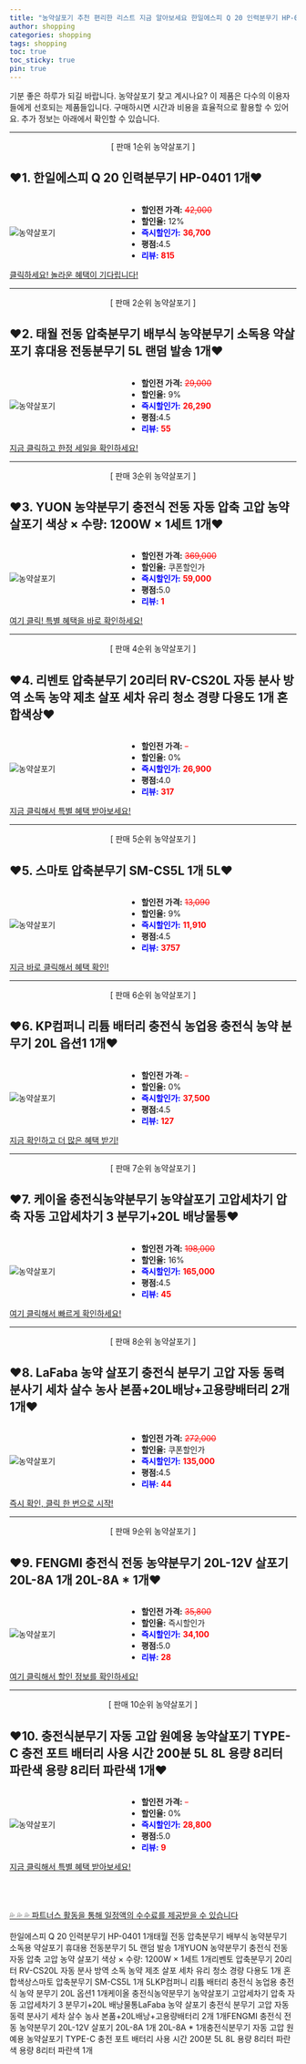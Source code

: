 ```yaml
---
title: "농약살포기 추천 편리한 리스트 지금 알아보세요 한일에스피 Q 20 인력분무기 HP-0401"
author: shopping
categories: shopping
tags: shopping
toc: true
toc_sticky: true
pin: true
---
```

기분 좋은 하루가 되길 바랍니다. 농약살포기 찾고 계시나요? 이 제품은 다수의 이용자들에게 선호되는 제품들입니다. 구매하시면 시간과 비용을 효율적으로 활용할 수 있어요. 추가 정보는 아래에서 확인할 수 있습니다.

---
<p class="toplist" style="margin: 0 auto; display: block; width: fit-content;">[ 판매 1순위 농약살포기 ]</p>

<h2><strong>❤️1. 한일에스피 Q 20 인력분무기 HP-0401 1개❤️</strong></h2>

<div style="display: flex; align-items: center;">
    <div style="flex: 0.4;">
        <img src="https://thumbnail10.coupangcdn.com/thumbnails/remote/230x230ex/image/vendor_inventory/c64b/81175db329eaa7f65190af2b0c0a8e654b686cb3e292898efdd7c4cf41b3.jpg" alt="농약살포기" style="max-width: 100%;">
    </div>
    <div style="flex: 0.6; margin-left: 10px;">
        <ul>
            <li><strong>할인전 가격:</strong> <del style="color: red;">42,000</del></li>
            <li><strong>할인율:</strong> 12%</li>
            <li><span style='color:blue'><strong>즉시할인가:</strong></span> <span style='color:red'><strong>36,700</strong></span></li>
            <li><strong>평점:</strong>4.5</li>
            <li><span style='color:blue'><strong>리뷰:</strong></span> <span style='color:red'><strong>815</strong></span></li>
        </ul>
    </div>
</div>
<div class="center">
    <a href="https://selin100587001.github.io?lptag=AF9450613&subid=githubio&pageKey=106474051&traceid=V0-153&itemId=321888317&vendorItemId=86528897585" class="myButton">
        클릭하세요! 놀라운 혜택이 기다립니다!
    </a>
</div>


---
<p class="toplist" style="margin: 0 auto; display: block; width: fit-content;">[ 판매 2순위 농약살포기 ]</p>

<h2><strong>❤️2. 태월 전동 압축분무기 배부식 농약분무기 소독용 약살포기 휴대용 전동분무기 5L 랜덤 발송 1개❤️</strong></h2>

<div style="display: flex; align-items: center;">
    <div style="flex: 0.4;">
        <img src="https://thumbnail6.coupangcdn.com/thumbnails/remote/230x230ex/image/vendor_inventory/d7d8/bc2dc91341580fa145cd97ecf4aa8c22d4c6ec83ad609968266c23f74b6e.png" alt="농약살포기" style="max-width: 100%;">
    </div>
    <div style="flex: 0.6; margin-left: 10px;">
        <ul>
            <li><strong>할인전 가격:</strong> <del style="color: red;">29,000</del></li>
            <li><strong>할인율:</strong> 9%</li>
            <li><span style='color:blue'><strong>즉시할인가:</strong></span> <span style='color:red'><strong>26,290</strong></span></li>
            <li><strong>평점:</strong>4.5</li>
            <li><span style='color:blue'><strong>리뷰:</strong></span> <span style='color:red'><strong>55</strong></span></li>
        </ul>
    </div>
</div>
<div class="center">
    <a href="https://selin100587001.github.io?lptag=AF9450613&subid=githubio&pageKey=7939106858&traceid=V0-153&itemId=21861107388&vendorItemId=89463701895" class="myButton">
        지금 클릭하고 한정 세일을 확인하세요!
    </a>
</div>


---
<p class="toplist" style="margin: 0 auto; display: block; width: fit-content;">[ 판매 3순위 농약살포기 ]</p>

<h2><strong>❤️3. YUON 농약분무기 충전식 전동 자동 압축 고압 농약 살포기 색상 × 수량: 1200W × 1세트 1개❤️</strong></h2>

<div style="display: flex; align-items: center;">
    <div style="flex: 0.4;">
        <img src="https://thumbnail7.coupangcdn.com/thumbnails/remote/230x230ex/image/vendor_inventory/07d6/a3d831becfccafab3a2473d94c1eb9600644dd2251ff8c29a134a862a947.jpg" alt="농약살포기" style="max-width: 100%;">
    </div>
    <div style="flex: 0.6; margin-left: 10px;">
        <ul>
            <li><strong>할인전 가격:</strong> <del style="color: red;">369,000</del></li>
            <li><strong>할인율:</strong> 쿠폰할인가</li>
            <li><span style='color:blue'><strong>즉시할인가:</strong></span> <span style='color:red'><strong>59,000</strong></span></li>
            <li><strong>평점:</strong>5.0</li>
            <li><span style='color:blue'><strong>리뷰:</strong></span> <span style='color:red'><strong>1</strong></span></li>
        </ul>
    </div>
</div>
<div class="center">
    <a href="https://selin100587001.github.io?lptag=AF9450613&subid=githubio&pageKey=8109045876&traceid=V0-153&itemId=22964219917&vendorItemId=90161536218" class="myButton">
        여기 클릭! 특별 혜택을 바로 확인하세요!
    </a>
</div>


---
<p class="toplist" style="margin: 0 auto; display: block; width: fit-content;">[ 판매 4순위 농약살포기 ]</p>

<h2><strong>❤️4. 리벤토 압축분무기 20리터 RV-CS20L 자동 분사 방역 소독 농약 제초 살포 세차 유리 청소 경량 다용도 1개 혼합색상❤️</strong></h2>

<div style="display: flex; align-items: center;">
    <div style="flex: 0.4;">
        <img src="https://thumbnail9.coupangcdn.com/thumbnails/remote/230x230ex/image/vendor_inventory/b6f1/41761e308beb53d7f359b97b228ddfbd7641cbaf2507ec65b4a00d50aad5.jpg" alt="농약살포기" style="max-width: 100%;">
    </div>
    <div style="flex: 0.6; margin-left: 10px;">
        <ul>
            <li><strong>할인전 가격:</strong> <del style="color: red;">-</del></li>
            <li><strong>할인율:</strong> 0%</li>
            <li><span style='color:blue'><strong>즉시할인가:</strong></span> <span style='color:red'><strong>26,900</strong></span></li>
            <li><strong>평점:</strong>4.0</li>
            <li><span style='color:blue'><strong>리뷰:</strong></span> <span style='color:red'><strong>317</strong></span></li>
        </ul>
    </div>
</div>
<div class="center">
    <a href="https://selin100587001.github.io?lptag=AF9450613&subid=githubio&pageKey=6388238329&traceid=V0-153&itemId=13605732113&vendorItemId=80858784288" class="myButton">
        지금 클릭해서 특별 혜택 받아보세요!
    </a>
</div>


---
<p class="toplist" style="margin: 0 auto; display: block; width: fit-content;">[ 판매 5순위 농약살포기 ]</p>

<h2><strong>❤️5. 스마토 압축분무기 SM-CS5L 1개 5L❤️</strong></h2>

<div style="display: flex; align-items: center;">
    <div style="flex: 0.4;">
        <img src="https://thumbnail10.coupangcdn.com/thumbnails/remote/230x230ex/image/retail/images/458531127266704-45643e25-8bcc-4908-b47e-6905916fa54f.jpg" alt="농약살포기" style="max-width: 100%;">
    </div>
    <div style="flex: 0.6; margin-left: 10px;">
        <ul>
            <li><strong>할인전 가격:</strong> <del style="color: red;">13,090</del></li>
            <li><strong>할인율:</strong> 9%</li>
            <li><span style='color:blue'><strong>즉시할인가:</strong></span> <span style='color:red'><strong>11,910</strong></span></li>
            <li><strong>평점:</strong>4.5</li>
            <li><span style='color:blue'><strong>리뷰:</strong></span> <span style='color:red'><strong>3757</strong></span></li>
        </ul>
    </div>
</div>
<div class="center">
    <a href="https://selin100587001.github.io?lptag=AF9450613&subid=githubio&pageKey=1420139355&traceid=V0-153&itemId=2458079842&vendorItemId=75866945013" class="myButton">
        지금 바로 클릭해서 혜택 확인!
    </a>
</div>


---
<p class="toplist" style="margin: 0 auto; display: block; width: fit-content;">[ 판매 6순위 농약살포기 ]</p>

<h2><strong>❤️6. KP컴퍼니 리튬 배터리 충전식 농업용 충전식 농약 분무기 20L 옵션1 1개❤️</strong></h2>

<div style="display: flex; align-items: center;">
    <div style="flex: 0.4;">
        <img src="https://thumbnail8.coupangcdn.com/thumbnails/remote/230x230ex/image/vendor_inventory/98a9/bad855c7ae588266c44866e9432a3bbb1c1856739200216a64880acb535c.jpg" alt="농약살포기" style="max-width: 100%;">
    </div>
    <div style="flex: 0.6; margin-left: 10px;">
        <ul>
            <li><strong>할인전 가격:</strong> <del style="color: red;">-</del></li>
            <li><strong>할인율:</strong> 0%</li>
            <li><span style='color:blue'><strong>즉시할인가:</strong></span> <span style='color:red'><strong>37,500</strong></span></li>
            <li><strong>평점:</strong>4.5</li>
            <li><span style='color:blue'><strong>리뷰:</strong></span> <span style='color:red'><strong>127</strong></span></li>
        </ul>
    </div>
</div>
<div class="center">
    <a href="https://selin100587001.github.io?lptag=AF9450613&subid=githubio&pageKey=5164684245&traceid=V0-153&itemId=7113669478&vendorItemId=89937939535" class="myButton">
        지금 확인하고 더 많은 혜택 받기!
    </a>
</div>


---
<p class="toplist" style="margin: 0 auto; display: block; width: fit-content;">[ 판매 7순위 농약살포기 ]</p>

<h2><strong>❤️7. 케이올 충전식농약분무기 농약살포기 고압세차기 압축 자동 고압세차기 3 분무기+20L 배낭물통❤️</strong></h2>

<div style="display: flex; align-items: center;">
    <div style="flex: 0.4;">
        <img src="https://thumbnail7.coupangcdn.com/thumbnails/remote/230x230ex/image/vendor_inventory/b2a0/66000eb464121b661bedc577c901d2172488853328f6d7ca0b97473ed8c1.png" alt="농약살포기" style="max-width: 100%;">
    </div>
    <div style="flex: 0.6; margin-left: 10px;">
        <ul>
            <li><strong>할인전 가격:</strong> <del style="color: red;">198,000</del></li>
            <li><strong>할인율:</strong> 16%</li>
            <li><span style='color:blue'><strong>즉시할인가:</strong></span> <span style='color:red'><strong>165,000</strong></span></li>
            <li><strong>평점:</strong>4.5</li>
            <li><span style='color:blue'><strong>리뷰:</strong></span> <span style='color:red'><strong>45</strong></span></li>
        </ul>
    </div>
</div>
<div class="center">
    <a href="https://selin100587001.github.io?lptag=AF9450613&subid=githubio&pageKey=8215666708&traceid=V0-153&itemId=23597255260&vendorItemId=89868963414" class="myButton">
        여기 클릭해서 빠르게 확인하세요!
    </a>
</div>


---
<p class="toplist" style="margin: 0 auto; display: block; width: fit-content;">[ 판매 8순위 농약살포기 ]</p>

<h2><strong>❤️8. LaFaba 농약 살포기 충전식 분무기 고압 자동 동력 분사기 세차 살수 농사 본품+20L배낭+고용량배터리 2개 1개❤️</strong></h2>

<div style="display: flex; align-items: center;">
    <div style="flex: 0.4;">
        <img src="https://thumbnail10.coupangcdn.com/thumbnails/remote/230x230ex/image/vendor_inventory/7e19/1086e1a676074a73a932d9cfae982a88aa8dcd0c4fe9447906a0aefd4a9c.jpg" alt="농약살포기" style="max-width: 100%;">
    </div>
    <div style="flex: 0.6; margin-left: 10px;">
        <ul>
            <li><strong>할인전 가격:</strong> <del style="color: red;">272,000</del></li>
            <li><strong>할인율:</strong> 쿠폰할인가</li>
            <li><span style='color:blue'><strong>즉시할인가:</strong></span> <span style='color:red'><strong>135,000</strong></span></li>
            <li><strong>평점:</strong>4.5</li>
            <li><span style='color:blue'><strong>리뷰:</strong></span> <span style='color:red'><strong>44</strong></span></li>
        </ul>
    </div>
</div>
<div class="center">
    <a href="https://selin100587001.github.io?lptag=AF9450613&subid=githubio&pageKey=7959995579&traceid=V0-153&itemId=22005678140&vendorItemId=89053161165" class="myButton">
        즉시 확인, 클릭 한 번으로 시작!
    </a>
</div>


---
<p class="toplist" style="margin: 0 auto; display: block; width: fit-content;">[ 판매 9순위 농약살포기 ]</p>

<h2><strong>❤️9. FENGMI 충전식 전동 농약분무기 20L-12V 살포기 20L-8A 1개 20L-8A * 1개❤️</strong></h2>

<div style="display: flex; align-items: center;">
    <div style="flex: 0.4;">
        <img src="https://thumbnail6.coupangcdn.com/thumbnails/remote/230x230ex/image/vendor_inventory/b435/e288aa5b5e9e7b2762f7bb01e91f54d863456948f658ec586dd661294e9f.jpg" alt="농약살포기" style="max-width: 100%;">
    </div>
    <div style="flex: 0.6; margin-left: 10px;">
        <ul>
            <li><strong>할인전 가격:</strong> <del style="color: red;">35,800</del></li>
            <li><strong>할인율:</strong> 즉시할인가</li>
            <li><span style='color:blue'><strong>즉시할인가:</strong></span> <span style='color:red'><strong>34,100</strong></span></li>
            <li><strong>평점:</strong>5.0</li>
            <li><span style='color:blue'><strong>리뷰:</strong></span> <span style='color:red'><strong>28</strong></span></li>
        </ul>
    </div>
</div>
<div class="center">
    <a href="https://selin100587001.github.io?lptag=AF9450613&subid=githubio&pageKey=7183435046&traceid=V0-153&itemId=18121507760&vendorItemId=89625544656" class="myButton">
        여기 클릭해서 할인 정보를 확인하세요!
    </a>
</div>


---
<p class="toplist" style="margin: 0 auto; display: block; width: fit-content;">[ 판매 10순위 농약살포기 ]</p>

<h2><strong>❤️10. 충전식분무기 자동 고압 원예용 농약살포기 TYPE-C 충전 포트 배터리 사용 시간 200분 5L 8L 용량 8리터 파란색 용량 8리터 파란색 1개❤️</strong></h2>

<div style="display: flex; align-items: center;">
    <div style="flex: 0.4;">
        <img src="https://thumbnail8.coupangcdn.com/thumbnails/remote/230x230ex/image/vendor_inventory/5e76/20f6a159725b11e2a42e19a80fd4307e7210a69f7eba02d21cf075a6b6bc.jpeg" alt="농약살포기" style="max-width: 100%;">
    </div>
    <div style="flex: 0.6; margin-left: 10px;">
        <ul>
            <li><strong>할인전 가격:</strong> <del style="color: red;">-</del></li>
            <li><strong>할인율:</strong> 0%</li>
            <li><span style='color:blue'><strong>즉시할인가:</strong></span> <span style='color:red'><strong>28,800</strong></span></li>
            <li><strong>평점:</strong>5.0</li>
            <li><span style='color:blue'><strong>리뷰:</strong></span> <span style='color:red'><strong>9</strong></span></li>
        </ul>
    </div>
</div>
<div class="center">
    <a href="https://selin100587001.github.io?lptag=AF9450613&subid=githubio&pageKey=8156627377&traceid=V0-153&itemId=23239420151&vendorItemId=90776260146" class="myButton">
        지금 클릭해서 특별 혜택 받아보세요!
    </a>
</div>

<br><br><br>[💦 💦 💦 파트너스 활동을 통해 일정액의 수수료를 제공받을 수 있습니다](https://link.coupang.com/a/bcpT2c)<br><br>한일에스피 Q 20 인력분무기 HP-0401 1개태월 전동 압축분무기 배부식 농약분무기 소독용 약살포기 휴대용 전동분무기 5L 랜덤 발송 1개YUON 농약분무기 충전식 전동 자동 압축 고압 농약 살포기 색상 × 수량: 1200W × 1세트 1개리벤토 압축분무기 20리터 RV-CS20L 자동 분사 방역 소독 농약 제초 살포 세차 유리 청소 경량 다용도 1개 혼합색상스마토 압축분무기 SM-CS5L 1개 5LKP컴퍼니 리튬 배터리 충전식 농업용 충전식 농약 분무기 20L 옵션1 1개케이올 충전식농약분무기 농약살포기 고압세차기 압축 자동 고압세차기 3 분무기+20L 배낭물통LaFaba 농약 살포기 충전식 분무기 고압 자동 동력 분사기 세차 살수 농사 본품+20L배낭+고용량배터리 2개 1개FENGMI 충전식 전동 농약분무기 20L-12V 살포기 20L-8A 1개 20L-8A * 1개충전식분무기 자동 고압 원예용 농약살포기 TYPE-C 충전 포트 배터리 사용 시간 200분 5L 8L 용량 8리터 파란색 용량 8리터 파란색 1개